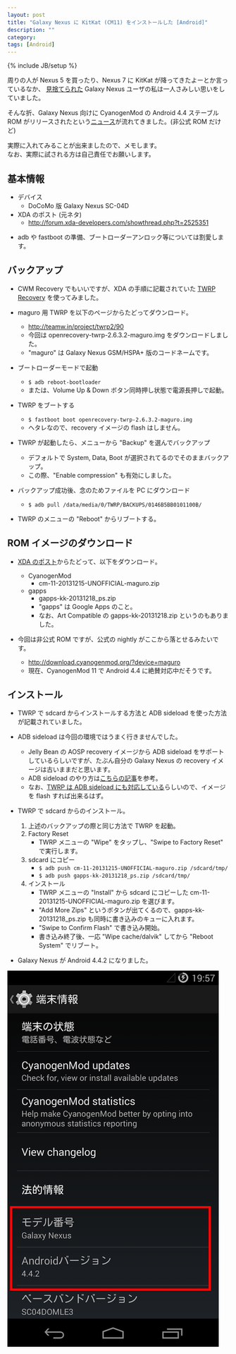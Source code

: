 ```yaml
---
layout: post
title: "Galaxy Nexus に KitKat (CM11) をインストールした [Android]"
description: ""
category: 
tags: [Android]
---
```

{% include JB/setup %}

周りの人が Nexus 5 を買ったり、Nexus 7 に KitKat が降ってきたよーとか言っているなか、
[見捨てられた](https://support.google.com/nexus/answer/3468085?hl=ja)
Galaxy Nexus ユーザの私は一人さみしい思いをしていました。

そんな折、Galaxy Nexus 向けに CyanogenMod の Android 4.4 ステーブル ROM がリリースされたという[ニュース](http://www.ubergizmo.com/2013/12/galaxy-nexus-cyanogenmod-11-android-4-4-kitkat-stable-unofficial-rom-released/)が流れてきました。(非公式 ROM だけど)

実際に入れてみることが出来ましたので、メモします。<br>
<span class="caution">なお、実際に試される方は自己責任でお願いします。</span>

## 基本情報

- デバイス
	- DoCoMo 版 Galaxy Nexus SC-04D 
- XDA のポスト (元ネタ)
	- <http://forum.xda-developers.com/showthread.php?t=2525351>

* adb や fastboot の準備、ブートローダーアンロック等については割愛します。

## バックアップ
- CWM Recovery でもいいですが、XDA の手順に記載されていた [TWRP Recovery](http://teamw.in/project/twrp2) を使ってみました。

- maguro 用 TWRP を以下のページからたどってダウンロード。
	- <http://teamw.in/project/twrp2/90>
	- 今回は openrecovery-twrp-2.6.3.2-maguro.img をダウンロードしました。
	- "maguro" は Galaxy Nexus GSM/HSPA+ 版のコードネームです。

- ブートローダーモードで起動
    - `$ adb reboot-bootloader`
	- または、Volume Up & Down ボタン同時押し状態で電源長押しで起動。

- TWRP をブートする
	- `$ fastboot boot openrecovery-twrp-2.6.3.2-maguro.img`
	- ヘタレなので、recovery イメージの flash はしません。

- TWRP が起動したら、メニューから "Backup" を選んでバックアップ
	- デフォルトで System, Data, Boot が選択されてるのでそのままバックアップ。
	- この際、"Enable compression" も有効にしました。

- バックアップ成功後、念のためファイルを PC にダウンロード
	- ```$ adb pull /data/media/0/TWRP/BACKUPS/0146B5BB0101100B/```

- TWRP のメニューの "Reboot" からリブートする。

## ROM イメージのダウンロード
- [XDA のポスト](http://forum.xda-developers.com/showthread.php?t=2525351)からたどって、以下をダウンロード。
	- CyanogenMod
		- cm-11-20131215-UNOFFICIAL-maguro.zip
	- gapps
		- gapps-kk-20131218_ps.zip
		- "gapps" は Google Apps のこと。
		- なお、Art Compatible の gapps-kk-20131218.zip というのもありました。

- 今回は非公式 ROM ですが、公式の nightly がここから落とせるみたいです。
	- <http://download.cyanogenmod.org/?device=maguro>
	- 現在、CyanogenMod 11 で Android 4.4 に絶賛対応中だそうです。

## インストール
- TWRP で sdcard からインストールする方法と ADB sideload を使った方法が記載されていました。
- ADB sideload は今回の環境ではうまく行きませんでした。
	- Jelly Bean の AOSP recovery イメージから ADB sideload をサポートしているらしいですが、たぶん自分の Galaxy Nexus の recovery イメージは古いままだと思います。
	- ADB sideload のやり方は[こちらの記事](http://qiita.com/is0me/items/9d738d19ad1f61fb5349)を参考。
	- なお、[TWRP は ADB sideload にも対応している](http://teamw.in/ADBSideload)らしいので、イメージを flash すれば出来るはず。

- TWRP で sdcard からのインストール。
	1. 上述のバックアップの際と同じ方法で TWRP を起動。
	2. Factory Reset
		- TWRP メニューの "Wipe" をタップし、"Swipe to Factory Reset" で実行します。
	3. sdcard にコピー
		- ```$ adb push cm-11-20131215-UNOFFICIAL-maguro.zip /sdcard/tmp/```
		- ```$ adb push gapps-kk-20131218_ps.zip /sdcard/tmp/```
	4. インストール
		- TWRP メニューの "Install" から sdcard にコピーした cm-11-20131215-UNOFFICIAL-maguro.zip を選びます。
		- "Add More Zips" というボタンが出てくるので、gapps-kk-20131218_ps.zip も同時に書き込みのキューに入れます。
		- "Swipe to Confirm Flash" で書き込み開始。
		- 書き込み終了後、一応 "Wipe cache/dalvik" してから "Reboot System" でリブート。

- Galaxy Nexus が Android 4.4.2 になりました。

![KitKat in Galaxy Nexus](/assets/posts/2013-12-20/kitkat-in-gn.png)


